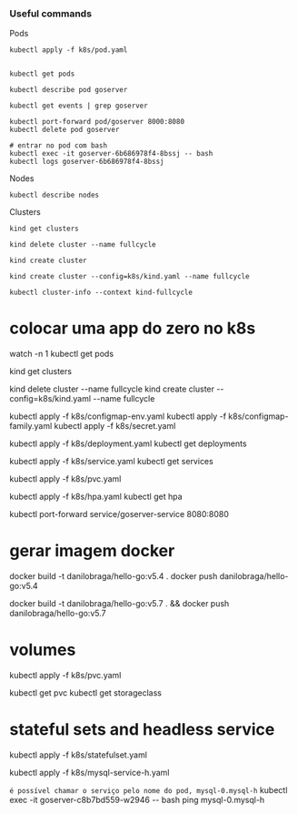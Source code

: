 ### Useful commands

Pods

```
kubectl apply -f k8s/pod.yaml


kubectl get pods

kubectl describe pod goserver

kubectl get events | grep goserver

kubectl port-forward pod/goserver 8000:8080
kubectl delete pod goserver

# entrar no pod com bash
kubectl exec -it goserver-6b686978f4-8bssj -- bash
kubectl logs goserver-6b686978f4-8bssj
```

Nodes

```
kubectl describe nodes
```

Clusters

```
kind get clusters

kind delete cluster --name fullcycle

kind create cluster

kind create cluster --config=k8s/kind.yaml --name fullcycle

kubectl cluster-info --context kind-fullcycle
```

# colocar uma app do zero no k8s

watch -n 1 kubectl get pods

kind get clusters

kind delete cluster --name fullcycle
kind create cluster --config=k8s/kind.yaml --name fullcycle

kubectl apply -f k8s/configmap-env.yaml
kubectl apply -f k8s/configmap-family.yaml
kubectl apply -f k8s/secret.yaml

kubectl apply -f k8s/deployment.yaml
kubectl get deployments

kubectl apply -f k8s/service.yaml
kubectl get services

kubectl apply -f k8s/pvc.yaml

kubectl apply -f k8s/hpa.yaml
kubectl get hpa

kubectl port-forward service/goserver-service 8080:8080

# gerar imagem docker

docker build -t danilobraga/hello-go:v5.4 .
docker push danilobraga/hello-go:v5.4

docker build -t danilobraga/hello-go:v5.7 . && docker push danilobraga/hello-go:v5.7

# volumes

kubectl apply -f k8s/pvc.yaml

kubectl get pvc
kubectl get storageclass

# stateful sets and headless service

kubectl apply -f k8s/statefulset.yaml

kubectl apply -f k8s/mysql-service-h.yaml

`é possível chamar o serviço pelo nome do pod, mysql-0.mysql-h`
kubectl exec -it goserver-c8b7bd559-w2946 -- bash
ping mysql-0.mysql-h
